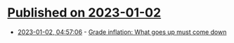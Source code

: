 # [Published on 2023-01-02](index.md)

* [2023-01-02, 04:57:06](https://news.ycombinator.com/item?id=34214529) - [Grade inflation: What goes up must come down](https://www.thecrimson.com/article/2022/10/3/barton-grade-inflation/)

